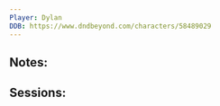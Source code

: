 ```yaml
---
Player: Dylan
DDB: https://www.dndbeyond.com/characters/58489029
---
```


## Notes:


## Sessions: 
